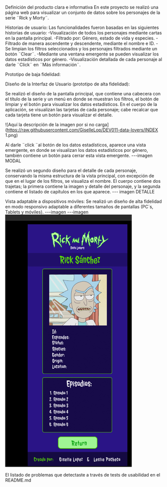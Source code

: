  Definición del producto clara e informativa
 En este proyecto se realizó una página web para visualizar un conjunto de datos sobre los personajes de la serie ¨Rick y Morty¨. 


 Historias de usuario:
 Las funcionalidades fueron basadas en las siguientes historias de usuario:
-Visualización de todos los personajes mediante cartas en la pantalla principal.
-Filtrado por: Género, estado de vida y especies.
-Filtrado de manera ascendente y descendente, mediante el nombre e ID.
-Se limpian los filtros seleccionados y los personajes filtrados mediante un botón ¨Clear¨.
-Mediante una ventana emergente se pueden visualizar los datos estadísticos por género.
-Visualización detallada de cada personaje al darle ¨Click¨ en ¨Más información¨.

Prototipo de baja fidelidad:


Diseño de la Interfaz de Usuario (prototipo de alta fidelidad):

Se realizó el diseño de la pantalla principal, que contiene una cabecera con el título de la serie y un menú en donde se muestran los filtros, el botón de limpiar y el botón para visualizar los datos estadísticos. 
En el cuerpo de la aplicación, se visualizan las tarjetas de cada personaje; cabe recalcar que cada tarjeta tiene un botón para visualizar el detalle.

 <span>![</span><span>Aquí la descripción de la imagen por si no carga</span><span>]</span><span>(</span><span>https://raw.githubusercontent.com/GiselleLop/DEV011-data-lovers/INDEX 1.png</span><span>)</span>


Al darle ¨click ¨al botón de los datos estadísticos, aparece una vista emergente, en donde se visualizan los datos estadísticos por género, también contiene un botón para cerrar esta vista emergente.
 ---imagen MODAL


Se realizó un segundo diseño para el detalle de cada personaje, conservando la misma estructura de la vista principal, con excepción de que en el lugar de los filtros, se visualiza el nombre.
El cuerpo contiene dos trajetas; la primera contiene la imagen y detalle del personaje, y la segunda contiene el listado de capítulos en los que aparece.
--- imagen DETALLE

Vista adaptable a dispositivos móviles:
Se realizó un diseño de alta fidelidad en modo responsivo adaptable a diferentes tamaños de pantallas (PC´s, Tablets y móviles).
---imagen 
---imagen 
![Alt text](image-1.png)

 El listado de problemas que detectaste a través de tests de usabilidad en el README.md
